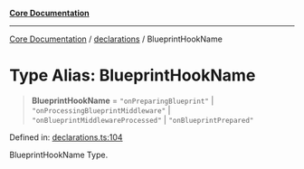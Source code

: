 [**Core Documentation**](../../README.md)

***

[Core Documentation](../../README.md) / [declarations](../README.md) / BlueprintHookName

# Type Alias: BlueprintHookName

> **BlueprintHookName** = `"onPreparingBlueprint"` \| `"onProcessingBlueprintMiddleware"` \| `"onBlueprintMiddlewareProcessed"` \| `"onBlueprintPrepared"`

Defined in: [declarations.ts:104](https://github.com/stonemjs/core/blob/85781fe5b87769612839dd6b850ba45186d357fa/src/declarations.ts#L104)

BlueprintHookName Type.
